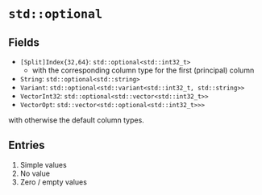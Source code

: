 # `std::optional`

## Fields

 * `[Split]Index{32,64}`: `std::optional<std::int32_t>`
   * with the corresponding column type for the first (principal) column
 * `String`: `std::optional<std::string>`
 * `Variant`: `std::optional<std::variant<std::int32_t, std::string>>`
 * `VectorInt32`: `std::optional<std::vector<std::int32_t>>`
 * `VectorOpt`: `std::vector<std::optional<std::int32_t>>>`

with otherwise the default column types.

## Entries

1. Simple values
2. No value
3. Zero / empty values
